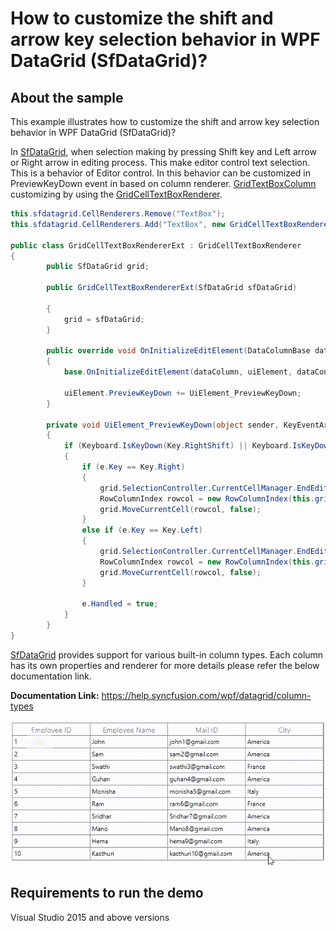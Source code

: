 # How to customize the shift and arrow key selection behavior in WPF DataGrid (SfDataGrid)?

## About the sample
This example illustrates how to customize the shift and arrow key selection behavior in WPF DataGrid (SfDataGrid)?

In [SfDataGrid](https://help.syncfusion.com/cr/cref_files/wpf/Syncfusion.SfGrid.WPF~Syncfusion.UI.Xaml.Grid.SfDataGrid.html), when selection making by pressing Shift key and Left arrow or Right arrow in editing process. This make editor control text selection. This is a behavior of Editor control. In this behavior can be customized in PreviewKeyDown event in based on column renderer. [GridTextBoxColumn](https://help.syncfusion.com/cr/cref_files/wpf/Syncfusion.SfGrid.WPF~Syncfusion.UI.Xaml.Grid.GridTextColumn.html) customizing by using the [GridCellTextBoxRenderer](https://help.syncfusion.com/cr/cref_files/wpf/Syncfusion.SfGrid.WPF~Syncfusion.UI.Xaml.Grid.Cells.GridCellTextBoxRenderer.html). 

```C#
this.sfdatagrid.CellRenderers.Remove("TextBox");
this.sfdatagrid.CellRenderers.Add("TextBox", new GridCellTextBoxRendererExt(sfdatagrid));

public class GridCellTextBoxRendererExt : GridCellTextBoxRenderer
{
        public SfDataGrid grid;

        public GridCellTextBoxRendererExt(SfDataGrid sfDataGrid)

        {
            grid = sfDataGrid;
        }

        public override void OnInitializeEditElement(DataColumnBase dataColumn, TextBox uiElement, object dataContext)
        {
            base.OnInitializeEditElement(dataColumn, uiElement, dataContext);

            uiElement.PreviewKeyDown += UiElement_PreviewKeyDown;
        }

        private void UiElement_PreviewKeyDown(object sender, KeyEventArgs e)
        {
            if (Keyboard.IsKeyDown(Key.RightShift) || Keyboard.IsKeyDown(Key.LeftShift))
            {
                if (e.Key == Key.Right)
                {
                    grid.SelectionController.CurrentCellManager.EndEdit();
                    RowColumnIndex rowcol = new RowColumnIndex(this.grid.SelectionController.CurrentCellManager.CurrentRowColumnIndex.RowIndex, this.grid.SelectionController.CurrentCellManager.CurrentRowColumnIndex.ColumnIndex + 1);
                    grid.MoveCurrentCell(rowcol, false);
                }
                else if (e.Key == Key.Left)
                {
                    grid.SelectionController.CurrentCellManager.EndEdit();
                    RowColumnIndex rowcol = new RowColumnIndex(this.grid.SelectionController.CurrentCellManager.CurrentRowColumnIndex.RowIndex, this.grid.SelectionController.CurrentCellManager.CurrentRowColumnIndex.ColumnIndex - 1);
                    grid.MoveCurrentCell(rowcol, false);
                }

                e.Handled = true;
            }
        }
}

```

[SfDataGrid](https://help.syncfusion.com/cr/cref_files/wpf/Syncfusion.SfGrid.WPF~Syncfusion.UI.Xaml.Grid.SfDataGrid.html) provides support for various built-in column types. Each column has its own properties and renderer for more details please refer the below documentation link.

**Documentation Link:** https://help.syncfusion.com/wpf/datagrid/column-types

![Shift and arrow key customized selection behavior in SfDataGrid](ShiftKeySelection.gif)

## Requirements to run the demo
Visual Studio 2015 and above versions

